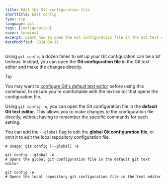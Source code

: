 ```yaml
---
title: Edit the Git configuration file
shortTitle: Edit config
type: tip
language: git
tags: [configuration]
cover: terminal
excerpt: Learn how to open the Git configuration file in the Git text editor, for editing.
dateModified: 2024-04-11
---
```


Using `git config` a dozen times to set up your Git configuration can be a bit tedious. Instead, you can open the **Git configuration file** in the Git text editor and make the changes directly.

> [!TIP]
>
> You may want to [configure Git's default text editor](/git/s/configure-default-text-editor) before using this command, to ensure you're comfortable with the text editor that opens the configuration file.

Using `git config -e`, you can open the Git configuration file in the **default Git text editor**. This allows you to make changes to the configuration file directly, without having to remember the specific commands for each setting.

You can add the `--global` flag to edit the **global Git configuration file**, or omit it to edit the local repository configuration file.

```shell
# Usage: git config [--global] -e

git config --global -e
# Opens the global git configuration file in the default git text editor

git config -e
# Opens the local repository git configuration file in the text editor
```
